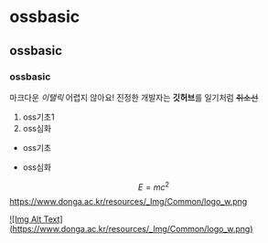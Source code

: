 # ossbasic
## ossbasic
### ossbasic

마크다운 *이탤릭* 어렵지 않아요!
진정한 개발자는 **깃허브**를 일기처럼
~~취소선~~

1. oss기초1
2. oss심화

* oss기초  
- oss심화

$$E=mc^2$$
https://www.donga.ac.kr/resources/_Img/Common/logo_w.png

[![Img Alt Text] (https://www.donga.ac.kr/resources/_Img/Common/logo_w.png)](https://www.donga.ac.kr/kor/Main.do)
